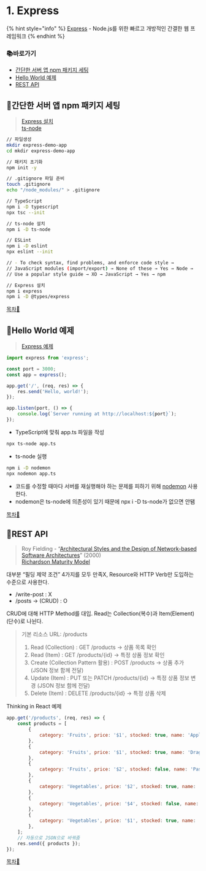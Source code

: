 # 1. Express

{% hint style="info" %}
[Express](https://expressjs.com/ko/) - Node.js를 위한 빠르고 개방적인 간결한 웹 프레임워크
{% endhint %}

### 📚바로가기

- [간단한 서버 앱 npm 패키지 세팅](1.-express.md#npm)
- [Hello World 예제](1.-express.md#hello-world)
- [REST API](1.-express.md#rest-api)

## 📍간단한 서버 앱 npm 패키지 세팅

> [Express 설치](https://expressjs.com/ko/starter/installing.html)\
> [ts-node](https://github.com/TypeStrong/ts-node)

```bash
// 파일생성
mkdir express-demo-app
cd mkdir express-demo-app

// 패키지 초기화
npm init -y

// .gitignore 파일 준비
touch .gitignore
echo "/node_modules/" > .gitignore

// TypeScript
npm i -D typescript
npx tsc --init

// ts-node 설치
npm i -D ts-node

// ESLint
npm i -D eslint 
npx eslint --init

// - To check syntax, find problems, and enforce code style → 
// JavaScript modules (import/export) → None of these → Yes → Node → 
// Use a popular style guide → XO → JavaScript → Yes → npm

// Express 설치
npm i express
npm i -D @types/express
```

[목차🔺](1.-express.md#undefined)

## 📍Hello World 예제

> [Express 예제](https://expressjs.com/ko/starter/hello-world.html)

```javascript
import express from 'express';

const port = 3000;
const app = express();

app.get('/', (req, res) => { 
    res.send('Hello, world!');
});

app.listen(port, () => {
    console.log(`Server running at http://localhost:${port}`);
});
```

- TypeScript에 맞춰  app.ts 파일을 작성</br>

```bash
npx ts-node app.ts
```

- ts-node 실행</br>

```bash
npm i -D nodemon
npx nodemon app.ts
```

- 코드를 수정할 때마다 서버를 재실행해야 하는 문제를 피하기 위해 [nodemon](https://github.com/remy/nodemon) 사용한다.
- nodemon은 ts-node에 의존성이 있기 때문에 npx i -D ts-node가 없으면 안됌

[목차🔺](1.-express.md#undefined)

## 📍REST API

> Roy Fielding - “[Architectural Styles and the Design of Network-based Software Architectures](https://www.ics.uci.edu/~fielding/pubs/dissertation/top.htm)” (2000)\
> [Richardson Maturity Model](https://martinfowler.com/articles/richardsonMaturityModel.html)

대부분 “필딩 제약 조건” 4가지를 모두 만족X, Resource와 HTTP Verb만 도입하는 수준으로 사용한다.

- /write-post : X
- /posts → (CRUD) : O

CRUD에 대해 HTTP Method를 대입. Read는 Collection(복수)과 Item(Element)(단수)로 나뉜다.

> 기본 리소스 URL: /products
> 1. Read (Collection) : GET /products → 상품 목록 확인
> 2. Read (Item) : GET /products/{id} → 특정 상품 정보 확인
> 3. Create (Collection Pattern 활용) : POST /products → 상품 추가 (JSON 정보 함께 전달)
> 4. Update (Item) : PUT 또는 PATCH /products/{id} → 특정 상품 정보 변경 (JSON 정보 함께 전달)
> 5. Delete (Item) : DELETE /products/{id} → 특정 상품 삭제

Thinking in React 예제

```javascript
app.get('/products', (req, res) => {
    const products = [
        {
            category: 'Fruits', price: '$1', stocked: true, name: 'Apple',
        },
        {
            category: 'Fruits', price: '$1', stocked: true, name: 'Dragonfruit',
        },
        {
            category: 'Fruits', price: '$2', stocked: false, name: 'Passionfruit',
        },
        {
            category: 'Vegetables', price: '$2', stocked: true, name: 'Spinach',
        },
        {
            category: 'Vegetables', price: '$4', stocked: false, name: 'Pumpkin',
        },
        {
            category: 'Vegetables', price: '$1', stocked: true, name: 'Peas',
        },
    ];
    // 자동으로 JSON으로 바꿔줌
    res.send({ products }); 
});
```

[목차🔺](1.-express.md#undefined)
